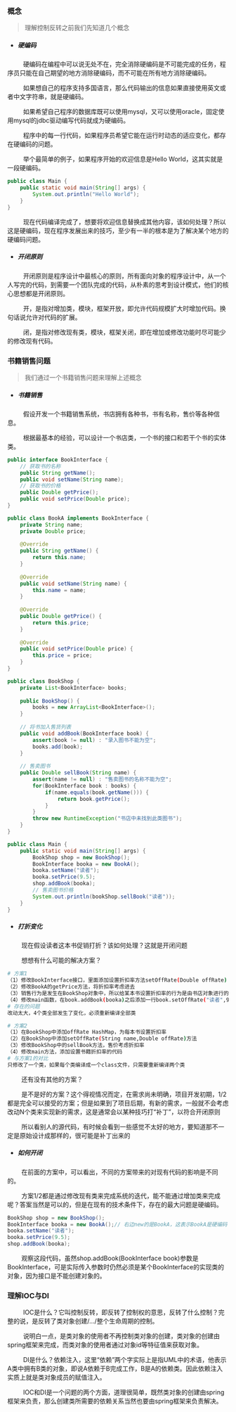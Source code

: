 ### 概念

> 理解控制反转之前我们先知道几个概念

- ##### 硬编码

&emsp; &emsp; 硬编码在编程中可以说无处不在，完全消除硬编码是不可能完成的任务，程序员只能在自己期望的地方消除硬编码，而不可能在所有地方消除硬编码。

&emsp; &emsp; 如果想自己的程序支持多国语言，那么代码输出的信息如果直接使用英文或者中文字符串，就是硬编码。

&emsp; &emsp; 如果希望自己程序的数据库既可以使用mysql，又可以使用oracle，固定使用mysql的jdbc驱动编写代码就成为硬编码。

&emsp; &emsp; 程序中的每一行代码，如果程序员希望它能在运行时动态的适应变化，都存在硬编码的问题。

&emsp; &emsp; 举个最简单的例子，如果程序开始的欢迎信息是Hello World，这其实就是一段硬编码。

```java
public class Main {
    public static void main(String[] args) {
        System.out.println("Hello World");
    }
}
```

&emsp; &emsp; 现在代码编译完成了，想要将欢迎信息替换成其他内容，该如何处理？所以这是硬编码，现在程序发展出来的技巧，至少有一半的根本是为了解决某个地方的硬编码问题。

- ##### 开闭原则

&emsp; &emsp; 开闭原则是程序设计中最核心的原则，所有面向对象的程序设计中，从一个人写完的代码，到需要一个团队完成的代码，从朴素的思考到设计模式，他们的核心思想都是开闭原则。

&emsp; &emsp; 开，是指对增加类，模块，框架开放，即允许代码规模扩大时增加代码。换句话说允许对代码的扩展。

&emsp; &emsp; 闭，是指对修改现有类，模块，框架关闭，即在增加或修改功能时尽可能少的修改现有代码。

### 书籍销售问题

> 我们通过一个书籍销售问题来理解上述概念

- ##### 书籍销售

&emsp; &emsp; 假设开发一个书籍销售系统，书店拥有各种书，书有名称，售价等各种信息。

&emsp; &emsp; 根据最基本的经验，可以设计一个书店类，一个书的接口和若干个书的实体类。

```java
public interface BookInterface {
    // 获取书的名称
    public String getName();
    public void setName(String name);
    // 获取书的价格
    public Double getPrice();
    public void setPrice(Double price);
}
```

```java
public class BookA implements BookInterface {
    private String name;
    private Double price;
    
    @Override
    public String getName() {
        return this.name;
    }
    
    @Override
    public void setName(String name) {
        this.name = name;
    }
    
    @Override
    public Double getPrice() {
        return this.price;
    }
    
    @Override
    public void setPrice(Double price) {
        this.price = price;
    }
}
```

```java
public class BookShop {
    private List<BookInterface> books;
    
    public BookShop() {
        books = new ArrayList<BookInterface>();
    }
    
    // 将书加入售货列表
    public void addBook(BookInterface book) {
        assert(book != null) : "录入图书不能为空";
        books.add(book);
    }
    
    // 售卖图书
    public Double sellBook(String name) {
        assert(name != null) : "售卖图书的名称不能为空";
        for(BookInterface book : books) {
            if(name.equals(book.getName())) {
                return book.getPrice();
            }
        }
        throw new RuntimeException("书店中未找到此类图书");
    }
}
```

```java
public class Main {
    public static void main(String[] args) {
        BookShop shop = new BookShop();
        BookInterface booka = new BookA();
        booka.setName("读者");
        booka.setPrice(9.5);
        shop.addBook(booka);
        // 售卖图书价格
        System.out.println(bookShop.sellBook("读者"));
    }
}
```

- ##### 打折变化

&emsp; &emsp;现在假设读者这本书促销打折？该如何处理？这就是开闭问题

&emsp; &emsp;想想有什么可能的解决方案？

```bash
# 方案1
（1）修改BookInterface接口，里面添加设置折扣率方法setOffRate(Double offRate)
（2）修改BookA的getPrice方法，将折扣率考虑进去
（3）销售行为是发生在BookShop对象中，所以给某本书设置折扣率的行为是由书店对象进行的，需要给书店对象添加设置某本书折扣率的方法setOffRate(String name,Double offRate)
（4）修改main函数，在book.addBook(booka)之后添加一行book.setOffRate("读者",9.0);
# 存在的问题
改动太大，4个类全部发生了变化，必须重新编译全部类
```

```bash
# 方案2
（1）在BookShop中添加offRate HashMap，为每本书设置折扣率
（2）在BookShop中添加setOffRate(String name,Double offRate)方法
（3）修改BookShop中的sellBook方法，售价考虑折扣率
（4）修改main方法，添加设置书籍折扣率的代码
# 与方案1的对比
只修改了一个类，如果每个类编译成一个class文件，只需要重新编译两个类
```

&emsp; &emsp;还有没有其他的方案？

&emsp; &emsp;是不是好的方案？这个得视情况而定，在需求尚未明确，项目开发初期，1/2都是完全可以接受的方案；但是如果到了项目后期，有新的需求，一般就不会考虑改动N个类来实现新的需求，这是通常会以某种技巧打“补丁”，以符合开闭原则

&emsp; &emsp;所以看别人的源代码，有时候会看到一些感觉不太好的地方，要知道那不一定是原始设计成那样的，很可能是补丁出来的

- ##### 如何开闭

&emsp; &emsp;在前面的方案中，可以看出，不同的方案带来的对现有代码的影响是不同的。

&emsp; &emsp;方案1/2都是通过修改现有类来完成系统的迭代，能不能通过增加类来完成呢？答案当然是可以的，但是在现有的技术条件下，存在的最大问题是硬编码。

```java
BookShop shop = new BookShop();
BookInterface booka = new BookA();// 右边new的是BookA，这表示BookA是硬编码
booka.setName("读者");
booka.setPrice(9.5);
shop.addBook(booka);
```

&emsp; &emsp;观察这段代码，虽然shop.addBook(BookInterface book)参数是BookInterface，可是实际传入参数时仍然必须是某个BookInterface的实现类的对象，因为接口是不能创建对象的。

### 理解IOC与DI

&emsp; &emsp; IOC是什么？它叫控制反转，即反转了控制权的意思，反转了什么控制？完整的说，是反转了类对象创建/.../整个生命周期的控制。

&emsp; &emsp; 说明白一点，是类对象的使用者不再控制类对象的创建，类对象的创建由spring框架来完成，而类对象的使用者通过对象id等特征值来获取对象。

&emsp; &emsp; DI是什么？依赖注入，这里“依赖”两个字实际上是指UML中的术语，他表示A类中拥有B类的对象，即说A依赖于B完成工作，B是A的依赖类。因此依赖注入实质上就是类对象成员的赋值注入。

&emsp; &emsp; IOC和DI是一个问题的两个方面，道理很简单，既然类对象的创建由spring框架来负责，那么创建类所需要的依赖关系当然也要由spring框架来负责解决。